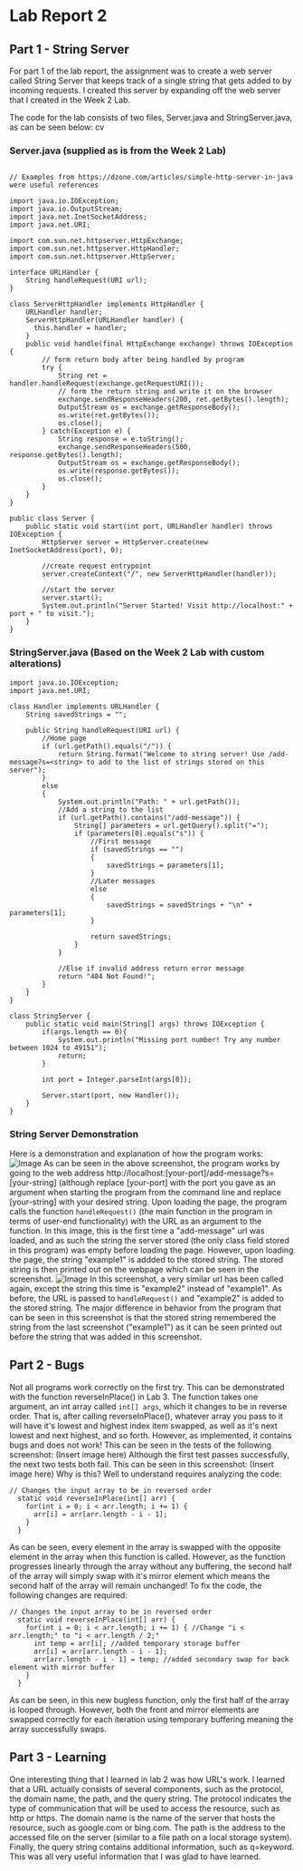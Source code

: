 # Lab Report 2

## Part 1 - String Server

For part 1 of the lab report, the assignment was to create a web server called String Server that keeps track of a single string that gets added to by incoming requests. I created this server by expanding off the web server that I created in the Week 2 Lab. 

The code for the lab consists of two files, Server.java and StringServer.java, as can be seen below: cv

### Server.java (supplied as is from the Week 2 Lab)
``` // A simple web server using Java's built-in HttpServer

// Examples from https://dzone.com/articles/simple-http-server-in-java were useful references

import java.io.IOException;
import java.io.OutputStream;
import java.net.InetSocketAddress;
import java.net.URI;

import com.sun.net.httpserver.HttpExchange;
import com.sun.net.httpserver.HttpHandler;
import com.sun.net.httpserver.HttpServer;

interface URLHandler {
    String handleRequest(URI url);
}

class ServerHttpHandler implements HttpHandler {
    URLHandler handler;
    ServerHttpHandler(URLHandler handler) {
      this.handler = handler;
    }
    public void handle(final HttpExchange exchange) throws IOException {
        // form return body after being handled by program
        try {
            String ret = handler.handleRequest(exchange.getRequestURI());
            // form the return string and write it on the browser
            exchange.sendResponseHeaders(200, ret.getBytes().length);
            OutputStream os = exchange.getResponseBody();
            os.write(ret.getBytes());
            os.close();
        } catch(Exception e) {
            String response = e.toString();
            exchange.sendResponseHeaders(500, response.getBytes().length);
            OutputStream os = exchange.getResponseBody();
            os.write(response.getBytes());
            os.close();
        }
    }
}

public class Server {
    public static void start(int port, URLHandler handler) throws IOException {
        HttpServer server = HttpServer.create(new InetSocketAddress(port), 0);

        //create request entrypoint
        server.createContext("/", new ServerHttpHandler(handler));

        //start the server
        server.start();
        System.out.println("Server Started! Visit http://localhost:" + port + " to visit.");
    }
}
```

### StringServer.java (Based on the Week 2 Lab with custom alterations)
```
import java.io.IOException;
import java.net.URI;

class Handler implements URLHandler {
    String savedStrings = "";

    public String handleRequest(URI url) {
        //Home page
        if (url.getPath().equals("/")) {
            return String.format("Welcome to string server! Use /add-message?s=<string> to add to the list of strings stored on this server");
        }
        else 
        {
            System.out.println("Path: " + url.getPath());
            //Add a string to the list
            if (url.getPath().contains("/add-message")) {
                String[] parameters = url.getQuery().split("=");
                if (parameters[0].equals("s")) {
                    //First message
                    if (savedStrings == "")
                    {
                        savedStrings = parameters[1];
                    }
                    //Later messages
                    else
                    {
                        savedStrings = savedStrings + "\n" + parameters[1];
                    }

                    return savedStrings;
                }
            }
            
            //Else if invalid address return error message
            return "404 Not Found!";
        }
    }
}

class StringServer {
    public static void main(String[] args) throws IOException {
        if(args.length == 0){
            System.out.println("Missing port number! Try any number between 1024 to 49151");
            return;
        }

        int port = Integer.parseInt(args[0]);

        Server.start(port, new Handler());
    }
}
```

### String Server Demonstration
Here is a demonstration and explanation of how the program works:
![Image](stringserver1.png)
As can be seen in the above screenshot, the program works by going to the web address http://localhost:[your-port]/add-message?s=[your-string] (although replace [your-port] with the port you gave as an argument when starting the program from the command line and replace [your-string] with your desired string. Upon loading the page, the program calls the function `handleRequest()` (the main function in the program in terms of user-end functionality) with the URL as an argument to the function. In this image, this is the first time a "add-message" url was loaded, and as such the string the server stored (the only class field stored in this program) was empty before loading the page. However, upon loading the page, the string "example1" is addded to the stored string. The stored string is then printed out on the webpage which can be seen in the screenshot.
![Image](stringserver2.png)
In this screenshot, a very similar url has been called again, except the string this time is "example2" instead of "example1". As before, the URL is passed to `handleRequest()` and "example2" is added to the stored string. The major difference in behavior from the program that can be seen in this screenshot is that the stored string remembered the string from the last screenshot ("example1") as it can be seen printed out before the string that was added in this screenshot.

## Part 2 - Bugs

Not all programs work correctly on the first try. This can be demonstrated with the function reverseInPlace() in Lab 3. The function takes one argument, an int array called `int[] args`, which it changes to be in reverse order. That is, after calling reverseInPlace(), whatever array you pass to it will have it's lowest and highest index item swapped, as well as it's next lowest and next highest, and so forth. However, as implemented, it contains bugs and does not work! This can be seen in the tests of the following screenshot:
(Insert image here)
Although the first test passes successfully, the next two tests both fail. This can be seen in this screenshot:
(Insert image here)
Why is this? Well to understand requires analyzing the code:
```
// Changes the input array to be in reversed order
  static void reverseInPlace(int[] arr) {
    for(int i = 0; i < arr.length; i += 1) {
      arr[i] = arr[arr.length - i - 1];
    }
  }
```
As can be seen, every element in the array is swapped with the opposite element in the array when this function is called. However, as the function progresses linearly through the array without any buffering, the second half of the array will simply swap with it's mirror element which means the second half of the array will remain unchanged! To fix the code, the following changes are required:
```
// Changes the input array to be in reversed order
  static void reverseInPlace(int[] arr) {
    for(int i = 0; i < arr.length; i += 1) { //Change "i < arr.length;" to "i < arr.length / 2;"
      int temp = arr[i]; //added temporary storage buffer
      arr[i] = arr[arr.length - i - 1];
      arr[arr.length - i - 1] = temp; //added secondary swap for back element with mirror buffer
    }
  }
```
As can be seen, in this new bugless function, only the first half of the array is looped through. However, both the front and mirror elements are swapped correctly for each iteration using temporary buffering meaning the array successfully swaps. 

## Part 3 - Learning

One interesting thing that I learned in lab 2 was how URL's work. I learned that a URL actually consists of several components, such as the protocol, the domain name, the path, and the query string. The protocol indicates the type of communication that will be used to access the resource, such as http or https. The domain name is the name of the server that hosts the resource, such as google.com or bing.com. The path is the address to the accessed file on the server (similar to a file path on a local storage system). Finally, the query string contains additional information, such as q=keyword. This was all very useful information that I was glad to have learned.
